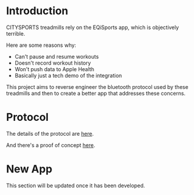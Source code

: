 # Introduction

CITYSPORTS treadmills rely on the EQiSports app, which is objectively terrible.

Here are some reasons why:

- Can't pause and resume workouts
- Doesn't record workout history
- Won't push data to Apple Health
- Basically just a tech demo of the integration

This project aims to reverse engineer the bluetooth protocol used by these treadmills and then to create a better app that addresses these concerns.

# Protocol

The details of the protocol are [here](https://github.com/hughesjs/OpenEQiSports/protocol).

And there's a proof of concept [here](https://github.com/hughesjs/OpenEQiSports/tree/master/proof-of-concept).

# New App

This section will be updated once it has been developed.
